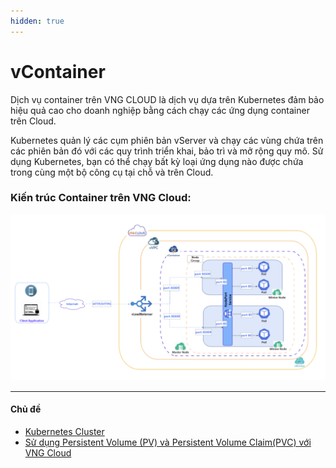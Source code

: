 ```yaml
---
hidden: true
---
```


# vContainer

Dịch vụ container trên VNG CLOUD là dịch vụ dựa trên Kubernetes đảm bảo hiệu quả cao cho doanh nghiệp bằng cách chạy các ứng dụng container trên Cloud.

Kubernetes quản lý các cụm phiên bản vServer và chạy các vùng chứa trên các phiên bản đó với các quy trình triển khai, bảo trì và mở rộng quy mô. Sử dụng Kubernetes, bạn có thể chạy bất kỳ loại ứng dụng nào được chứa trong cùng một bộ công cụ tại chỗ và trên Cloud.

### **Kiến trúc Container trên VNG Cloud:**  

![Image](https://github.com/vngcloud/docs/blob/main/Vietnamese/.gitbook/assets/image%20(460).png?raw=true)

***

#### Chủ đề 

* [Kubernetes Cluster](https://docs.vngcloud.vn/vng-cloud-document/vn/vserver/compute-hcm03-1a/vcontainer/kubernetes-cluster)
* [Sử dụng Persistent Volume (PV) và Persistent Volume Claim(PVC) với VNG Cloud](https://docs.vngcloud.vn/vng-cloud-document/vn/vserver/compute-hcm03-1a/vcontainer/persistent-volume-pv-va-persistent-volume-claim-pvc-voi-vng-cloud)
